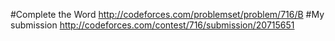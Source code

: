 #Complete the Word
http://codeforces.com/problemset/problem/716/B
#My submission
http://codeforces.com/contest/716/submission/20715651
